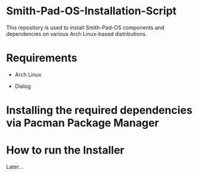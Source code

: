 # Smith-Pad-OS-Installation-Script
This repository is used to install Smith-Pad-OS components and dependencies on various Arch Linux-based distributions.


# Requirements

* Arch Linux

* Dialog 



# Installing the required dependencies via Pacman Package Manager


# How to run the Installer

Later...